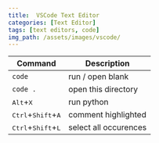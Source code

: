 ```yaml
---
title:  VSCode Text Editor
categories: [Text Editor]
tags: [text editors, code]
img_path: /assets/images/vscode/
---
```


| Command | Description |
| - | - |
| `code` | run / open blank |
| `code .` | open this directory |
| <kbd>Alt</kbd>+<kbd>X</kbd> | run python |
| <kbd>Ctrl</kbd>+<kbd>Shift</kbd>+<kbd>A</kbd> | comment highlighted |
| <kbd>Ctrl</kbd>+<kbd>Shift</kbd>+<kbd>L</kbd> | select all occurences |
